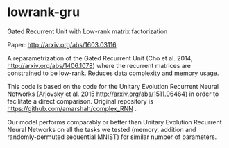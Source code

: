 # lowrank-gru
Gated Recurrent Unit with Low-rank matrix factorization

Paper: http://arxiv.org/abs/1603.03116

A reparametrization of the Gated Recurrent Unit (Cho et al. 2014, http://arxiv.org/abs/1406.1078) where the recurrent matrices are constrained to be low-rank. Reduces data complexity and memory usage.

This code is based on the code for the Unitary Evolution Recurrent Neural Networks (Arjovsky et al. 2015 http://arxiv.org/abs/1511.06464) in order to facilitate a direct comparison. Original repository is https://github.com/amarshah/complex_RNN .

Our model performs comparably or better than Unitary Evolution Recurrent Neural Networks on all the tasks we tested (memory, addition and randomly-permuted sequential MNIST) for similar number of parameters.
